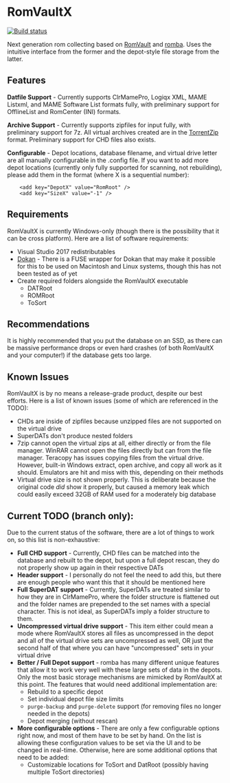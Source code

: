RomVaultX
=========

[![Build status](https://ci.appveyor.com/api/projects/status/gq1kh9sh60ta6ony/branch/master?svg=true)](https://ci.appveyor.com/project/mnadareski/romvaultx/branch/master)

Next generation rom collecting based on [RomVault](https://github.com/gjefferyes/RomVault) and [romba](https://github.com/uwedeportivo/romba/). Uses the intuitive interface from the former and the depot-style file storage from the latter.

## Features

**Datfile Support** - Currently supports ClrMamePro, Logiqx XML, MAME Listxml, and MAME Software List formats fully, with preliminary support for OfflineList and RomCenter (INI) formats.

**Archive Support** - Currently supports zipfiles for input fully, with preliminary support for 7z. All virtual archives created are in the [TorrentZip](http://www.romvault.com/trrntzip_explained.doc) format. Preliminary support for CHD files also exists.

**Configurable** - Depot locations, database filename, and virtual drive letter are all manually configurable in the .config file. If you want to add more depot locations (currently only fully supported for scanning, not rebuilding), please add them in the format (where X is a sequential number):

```
	<add key="DepotX" value="RomRoot" />
	<add key="SizeX" value="-1" />
```

## Requirements

RomVaultX is currently Windows-only (though there is the possibility that it can be cross platform). Here are a list of software requirements:

- Visual Studio 2017 redistributables
- [Dokan](https://dokan-dev.github.io/) - There is a FUSE wrapper for Dokan that may make it possible for this to be used on Macintosh and Linux systems, though this has not been tested as of yet
- Create required folders alongside the RomVaultX executable
	- DATRoot
	- ROMRoot
	- ToSort


## Recommendations

It is highly recommended that you put the database on an SSD, as there can be massive performance drops or even hard crashes (of both RomVaultX and your computer!) if the database gets too large.

## Known Issues

RomVaultX is by no means a release-grade product, despite our best efforts. Here is a list of known issues (some of which are referenced in the TODO):

- CHDs are inside of zipfiles because unzipped files are not supported on the virtual drive
- SuperDATs don't produce nested folders
- 7zip cannot open the virtual zips at all, either directly or from the file manager. WinRAR cannot open the files directly but can from the file manager. Teracopy has issues copying files from the virtual drive. However, built-in Windows extract, open archive, and copy all work as it should. Emulators are hit and miss with this, depending on their methods
- Virtual drive size is not shown properly. This is deliberate because the original code *did* show it properly, but caused a memory leak which could easily exceed 32GB of RAM used for a moderately big database


## Current TODO (branch only):

Due to the current status of the software, there are a lot of things to work on, so this list is non-exhaustive:

- **Full CHD support** - Currently, CHD files can be matched into the database and rebuilt to the depot, but upon a full depot rescan, they do not properly show up again in their respective DATs
- **Header support** - I personally do not feel the need to add this, but there are enough people who want this that it should be mentioned here
- **Full SuperDAT support** - Currently, SuperDATs are treated similar to how they are in ClrMamePro, where the folder structure is flattened out and the folder names are prepended to the set names with a special character. This is not ideal, as SuperDATs imply a folder structure to them.
- **Uncompressed virtual drive support** - This item either could mean a mode where RomVaultX stores all files as uncompressed in the depot and all of the virtual drive sets are uncompressed as well, OR just the second half of that where you can have "uncompressed" sets in your virtual drive
- **Better / Full Depot support** - romba has many different unique features that allow it to work very well with these large sets of data in the depots. Only the most basic storage mechanisms are mimicked by RomVaultX at this point. The features that would need additional implementation are:
	- Rebuild to a specific depot
	- Set individual depot file size limits
	- `purge-backup` and `purge-delete` support (for removing files no longer needed in the depots)
	- Depot merging (without rescan)
- **More configurable options** - There are only a few configurable options right now, and most of them have to be set by hand. On the list is allowing these configuration values to be set via the UI and to be changed in real-time. Otherwise, here are some additional options that need to be added:
	- Customizable locations for ToSort and DatRoot (possibly having multiple ToSort directories)